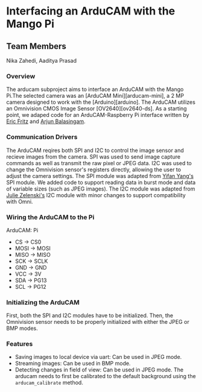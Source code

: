 # Interfacing an ArduCAM with the Mango Pi

## Team Members
Nika Zahedi, Aaditya Prasad


### Overview
The arducam subproject aims to interface an ArduCAM with the Mango Pi.The selected camera was an [ArduCAM Mini][arducam-mini], a 2 MP camera designed to work with the [Arduino][arduino]. The ArduCAM utilizes an Omnivision CMOS Image Sensor [OV2640][ov2640-ds]. As a starting point, we adaped code for an ArduCAM-Raspberry Pi interface written by [Eric Fritz](https://github.com/efritz09) and [Arjun Balasingam](https://github.com/arjunvb).

### Communication Drivers
The ArduCAM reqires both SPI and I2C to control the image sensor and recieve images from the camera. SPI was used to send image capture commands as well as transmit the raw pixel or JPEG data. I2C was used to change the Omnivision sensor's registers directly, allowing the user to adjust the camera settings.
The SPI module was adapted from [Yifan Yang's](yyang29@stanford.edu) SPI module. We added code to support reading data in burst mode and data of variable sizes (such as JPEG images).
The I2C module was adapted from [Julie Zelenski's](https://github.com/zelenski) I2C module with minor changes to support compatibility with Omni.

### Wiring the ArduCAM to the Pi
ArduCAM:  Pi
* CS     -> CS0
* MOSI   -> MOSI
* MISO   -> MISO
* SCK    -> SCLK
* GND    -> GND
* VCC    -> 3V
* SDA    -> PG13
* SCL    -> PG12
  
### Initializing the ArduCAM
First, both the SPI and I2C modules have to be initialized. Then, the Omnivision sensor needs to be properly initialized with either the JPEG or BMP modes. 

### Features
* Saving images to local device via uart: Can be used in JPEG mode.
* Streaming images: Can be used in BMP mode.
* Detecting changes in field of view: Can be used in JPEG mode. The arducam needs to first be calibrated to the default background using the `arducam_calibrate` method.
